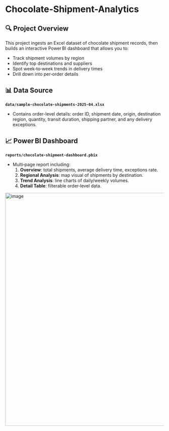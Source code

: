 # Chocolate-Shipment-Analytics

## 🔍 Project Overview

This project ingests an Excel dataset of chocolate shipment records, then builds an interactive Power BI dashboard that allows you to:

- Track shipment volumes by region
- Identify top destinations and suppliers
- Spot week‑to‑week trends in delivery times
- Drill down into per‑order details

## 📊 Data Source

**`data/sample-chocolate-shipments-2025-04.xlsx`**  
- Contains order-level details: order ID, shipment date, origin, destination region, quantity, transit duration, shipping partner, and any delivery exceptions.

## 📈 Power BI Dashboard

**`reports/chocolate-shipment-dashboard.pbix`**  
- Multi‑page report including:
  1. **Overview**: total shipments, average delivery time, exceptions rate.
  2. **Regional Analysis**: map visual of shipments by destination.
  3. **Trend Analysis**: line charts of daily/weekly volumes.
  4. **Detail Table**: filterable order‑level data.

<img width="1323" height="742" alt="image" src="https://github.com/user-attachments/assets/7c0e0d8d-11c1-48ba-943f-c1178c178268" />

